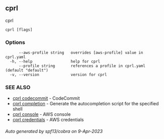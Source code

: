 ## cprl

cprl

```
cprl [flags]
```

### Options

```
      --aws-profile string   overrides [aws-profile] value in cprl.yaml
  -h, --help                 help for cprl
      --profile string       references a profile in cprl.yaml (default "default")
  -v, --version              version for cprl
```

### SEE ALSO

* [cprl codecommit](cprl_codecommit.md)	 - CodeCommit
* [cprl completion](cprl_completion.md)	 - Generate the autocompletion script for the specified shell
* [cprl console](cprl_console.md)	 - AWS console
* [cprl credentials](cprl_credentials.md)	 - AWS credentials

###### Auto generated by spf13/cobra on 9-Apr-2023
